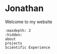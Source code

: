 # Jonathan

Welcome to my website

```{toctree}
:maxdepth: 2
:hidden:
about
projects
Scientific Experience
```
